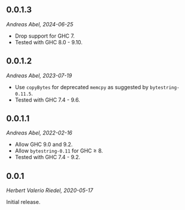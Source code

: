 
## 0.0.1.3

_Andreas Abel, 2024-06-25_

- Drop support for GHC 7.
- Tested with GHC 8.0 - 9.10.

## 0.0.1.2

_Andreas Abel, 2023-07-19_

- Use `copyBytes` for deprecated `memcpy` as suggested by `bytestring-0.11.5`.
- Tested with GHC 7.4 - 9.6.

## 0.0.1.1

_Andreas Abel, 2022-02-16_

- Allow GHC 9.0 and 9.2.
- Allow `bytestring-0.11` for GHC ≥ 8.
- Tested with GHC 7.4 - 9.2.

## 0.0.1

_Herbert Valerio Riedel, 2020-05-17_

Initial release.
